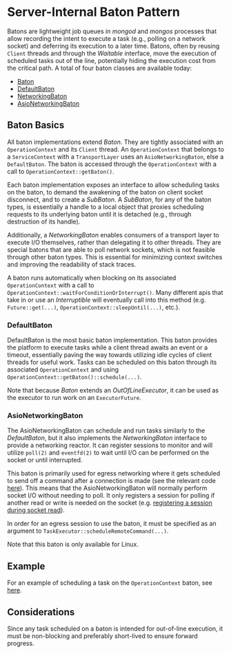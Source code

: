# Server-Internal Baton Pattern

Batons are lightweight job queues in _mongod_ and _mongos_ processes that allow
recording the intent to execute a task (e.g., polling on a network socket) and
deferring its execution to a later time. Batons, often by reusing `Client`
threads and through the _Waitable_ interface, move the execution of scheduled
tasks out of the line, potentially hiding the execution cost from the critical
path. A total of four baton classes are available today:

- [Baton][baton]
- [DefaultBaton][defaultBaton]
- [NetworkingBaton][networkingBaton]
- [AsioNetworkingBaton][asioNetworkingBaton]

## Baton Basics

All baton implementations extend _Baton_. They are tightly associated with an
`OperationContext` and its `Client` thread. An `OperationContext` that belongs
to a `ServiceContext` with a `TransportLayer` uses an `AsioNetworkingBaton`,
else a `DefaultBaton`. The baton is accessed through the `OperationContext` with
a call to `OperationContext::getBaton()`.

Each baton implementation exposes an interface to allow scheduling tasks on the
baton, to demand the awakening of the baton on client socket disconnect, and to
create a _SubBaton_. A _SubBaton_, for any of the baton types, is essentially a
handle to a local object that proxies scheduling requests to its underlying baton
until it is detached (e.g., through destruction of its handle).

Additionally, a _NetworkingBaton_ enables consumers of a transport layer to
execute I/O themselves, rather than delegating it to other threads. They are
special batons that are able to poll network sockets, which is not feasible
through other baton types. This is essential for minimizing context switches and
improving the readability of stack traces.

A baton runs automatically when blocking on its associated `OperationContext`
with a call to `OperationContext::waitForConditionOrInterrupt()`. Many different
apis that take in or use an _Interruptible_ will eventually call into this method
(e.g. `Future::get(...)`, `OperationContext::sleepUntil(...)`, etc.).

### DefaultBaton

DefaultBaton is the most basic baton implementation. This baton provides the
platform to execute tasks while a client thread awaits an event or a timeout,
essentially paving the way towards utilizing idle cycles of client threads for
useful work. Tasks can be scheduled on this baton through its associated
`OperationContext` and using `OperationContext::getBaton()::schedule(...)`.

Note that because _Baton_ extends an _OutOfLineExecutor_, it can be used as the
executor to run work on an `ExecutorFuture`.

### AsioNetworkingBaton

The AsioNetworkingBaton can schedule and run tasks similarly to the _DefaultBaton_,
but it also implements the _NetworkingBaton_ interface to provide a networking
reactor. It can register sessions to monitor and will utilize `poll(2)` and
`eventfd(2)` to wait until I/O can be performed on the socket or until interrupted.

This baton is primarily used for egress networking where it gets scheduled to send
off a command after a connection is made (see the relevant code [here][asioNetworkingBatonScheduling]).
This means that the AsioNetworkingBaton will normally perform socket I/O without
needing to poll. It only registers a session for polling if another read or
write is needed on the socket (e.g. [registering a session during socket read][asioNetworkingBatonPollingSetup]).

In order for an egress session to use the baton, it must be specified as an
argument to `TaskExecutor::scheduleRemoteCommand(...)`.

Note that this baton is only available for Linux.

## Example

For an example of scheduling a task on the `OperationContext` baton, see
[here][example].

## Considerations

Since any task scheduled on a baton is intended for out-of-line execution, it
must be non-blocking and preferably short-lived to ensure forward progress.

[baton]: https://github.com/mongodb/mongo/blob/5906d967c3144d09fab6a4cc1daddb295df19ffb/src/mongo/db/baton.h#L61-L178
[defaultBaton]: https://github.com/mongodb/mongo/blob/9cfe13115e92a43d1b9273ee1d5817d548264ba7/src/mongo/db/default_baton.h#L46-L75
[networkingBaton]: https://github.com/mongodb/mongo/blob/9cfe13115e92a43d1b9273ee1d5817d548264ba7/src/mongo/transport/baton.h#L61-L96
[asioNetworkingBaton]: https://github.com/mongodb/mongo/blob/9cfe13115e92a43d1b9273ee1d5817d548264ba7/src/mongo/transport/baton_asio_linux.h#L60-L529
[asioNetworkingBatonScheduling]: https://github.com/10gen/mongo/blob/46b8c49b4e13cc4c8389b2822f9e30dd73b81d6e/src/mongo/executor/network_interface_tl.cpp#L910
[asioNetworkingBatonPollingSetup]: https://github.com/10gen/mongo/blob/eab4ec41cc2b28bf0a38eb813f9690e1bfa6c9a6/src/mongo/transport/asio/asio_session_impl.cpp#L666-L696
[example]: https://github.com/mongodb/mongo/blob/262e5a961fa7221bfba5722aeea2db719f2149f5/src/mongo/s/multi_statement_transaction_requests_sender.cpp#L91-L99
